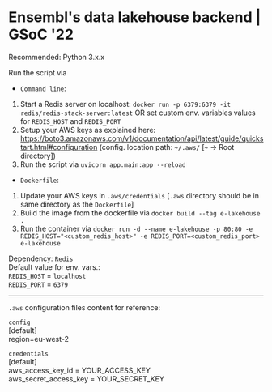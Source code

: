 # Ensembl's data lakehouse backend | GSoC '22

Recommended: Python 3.x.x

Run the script via  
- `Command line`:
1. Start a Redis server on localhost: `docker run -p 6379:6379 -it redis/redis-stack-server:latest`
   OR set custom env. variables values for `REDIS_HOST` and `REDIS_PORT`
2. Setup your AWS keys as explained here: https://boto3.amazonaws.com/v1/documentation/api/latest/guide/quickstart.html#configuration (config. location path: `~/.aws/` [`~` -> Root directory])
3. Run the script via `uvicorn app.main:app --reload`
- `Dockerfile`:
1. Update your AWS keys in `.aws/credentials` [`.aws` directory should be in same directory as the `Dockerfile`]
2. Build the image from the dockerfile via `docker build --tag e-lakehouse .`
3. Run the container via `docker run -d --name e-lakehouse -p 80:80 -e REDIS_HOST="<custom_redis_host>" -e REDIS_PORT=<custom_redis_port> e-lakehouse`

Dependency: `Redis`  
Default value for env. vars.:  
`REDIS_HOST` = `localhost`  
`REDIS_PORT` = `6379`  

---

`.aws` configuration files content for reference:

`config`  
[default]  
region=eu-west-2

`credentials`  
[default]  
aws_access_key_id = YOUR_ACCESS_KEY  
aws_secret_access_key = YOUR_SECRET_KEY